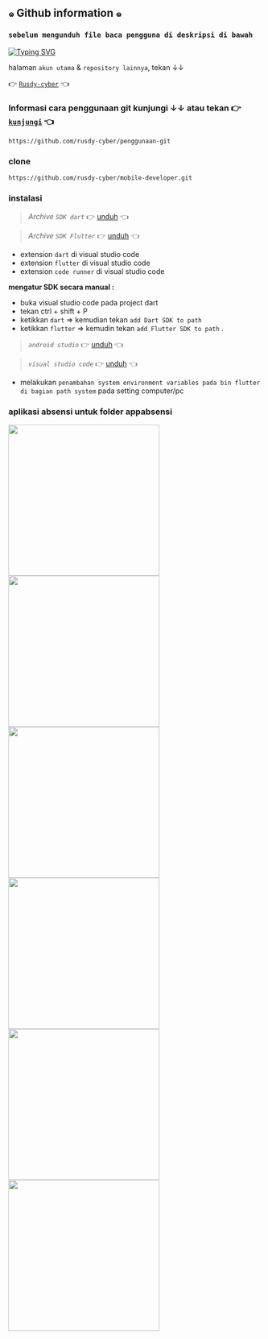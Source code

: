 ## ๑ Github information ๑ 
### `sebelum mengunduh file baca pengguna di deskripsi di bawah `

<a href="https://github.com/rusdy-cyber" target="_blank"><img src="http://readme-typing-svg.herokuapp.com?font=Fira+Code&pause=1000&color=AA56F7&random=false&width=435&lines=folow+github+saya+!!;selamat+datang" alt="Typing SVG" /></a>

halaman `akun utama` & `repository lainnya`, tekan ↓↓

👉 [`Rusdy-cyber`](https://github.com/rusdy-cyber) 👈

### Informasi cara penggunaan git kunjungi ↓↓ atau tekan 👉 [`kunjungi`](https://github.com/rusdy-cyber/penggunaan-git) 👈
```
https://github.com/rusdy-cyber/penggunaan-git
```

### clone
```
https://github.com/rusdy-cyber/mobile-developer.git
```
### instalasi
> _Archive `SDK dart`_
👉 [unduh](https://dart.dev/get-dart/archive) 👈

>  _Archive `SDK Flutter`_
👉 [unduh](https://docs.flutter.dev/get-started/install/windows/mobile?tab=download) 👈

- extension `dart` di visual studio code
- extension `flutter` di visual studio code
- extension `code runner` di visual studio code

**mengatur SDK secara manual :**

  - buka visual studio code pada project dart
  - tekan ctrl + shift + P
  - ketikkan `dart` ⇒ kemudian tekan `add Dart SDK to path`
  - ketikkan `flutter` ⇒ kemudin tekan `add Flutter SDK to path` .


> _`android studio`_
  👉 [unduh](https://developer.android.com/studio?gad_source=1&gclid=Cj0KCQiArrCvBhCNARIsAOkAGcXZSUlPerfAqU4DBZu37eSqlnZY28NITx0xM1m7SMVcAK-tObu_mmAaAkjxEALw_wcB&gclsrc=aw.ds&hl=id) 👈

> _`visual studio code`_
  👉 [unduh](https://code.visualstudio.com/) 👈

- melakukan `penambahan system environment variables pada bin flutter di bagian path system` pada setting computer/pc

### aplikasi absensi untuk folder appabsensi

<img src="https://github.com/rusdy-cyber/mobile-developer/blob/main/appabsensi/gambar/simulasi.gif" width="300px"><img src="https://github.com/rusdy-cyber/mobile-developer/blob/main/appabsensi/gambar/loading.png" width="300px"><img src="https://github.com/rusdy-cyber/mobile-developer/blob/main/appabsensi/gambar/login.png" width="300px"><img src="https://github.com/rusdy-cyber/mobile-developer/blob/main/appabsensi/gambar/dasboard.png" width="300px"><img src="https://github.com/rusdy-cyber/mobile-developer/blob/main/appabsensi/gambar/alert.png" width="300px"><img src="https://github.com/rusdy-cyber/mobile-developer/blob/main/appabsensi/gambar/riwayat.png" width="300px">

